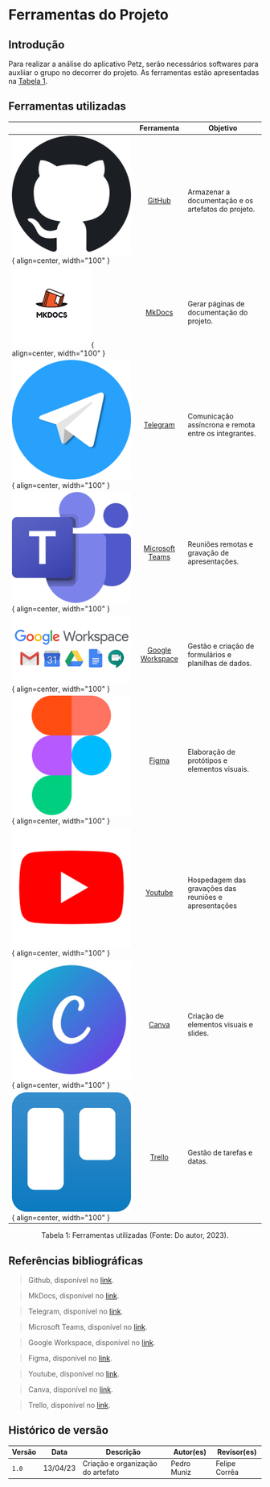 # Ferramentas do Projeto

## Introdução

Para realizar a análise do aplicativo Petz, serão necessários softwares para auxliiar o grupo no decorrer do projeto. As ferramentas estão apresentadas na [Tabela 1](#ferramentas-utilizadas).

## Ferramentas utilizadas

|           | Ferramenta | Objetivo |
| --------- | :--------: | -------- |
| ![Ícone GitHub](../assets/ferramentas/github.png){ align=center, width="100" } | [GitHub](https://www.github.com) | Armazenar a documentação e os artefatos do projeto. |
| ![Ícone MkDocs](../assets/ferramentas/mkdocs.png){ align=center, width="100" } | [MkDocs](https://www.mkdocs.org) | Gerar páginas de documentação do projeto. |
| ![Ícone Telegram](../assets/ferramentas/telegram.png){ align=center, width="100" } | [Telegram](https://web.telegram.org/) | Comunicação assíncrona e remota entre os integrantes. |
| ![Ícone Microsoft Teams](../assets/ferramentas/teams.png){ align=center, width="100" } | [Microsoft Teams](https://www.microsoft.com/pt-br/microsoft-365/microsoft-teams/free) | Reuniões remotas e gravação de apresentações. |
| ![Ícone Google Workspace](../assets/ferramentas/workspace.png){ align=center, width="100" } | [Google Workspace](https://workspace.google.com/intl/pt-BR/) | Gestão e criação de formulários e planilhas de dados. |
| ![Ícone Figma](../assets/ferramentas/figma.png){ align=center, width="100" } | [Figma](https://www.figma.com) | Elaboração de protótipos e elementos visuais. |
| ![Ícone Youtube](../assets/ferramentas/youtube.png){ align=center, width="100" } | [Youtube](https://www.youtube.com) | Hospedagem das gravações das reuniões e apresentações |
| ![Ícone Canva](../assets/ferramentas/canva.png){ align=center, width="100" } | [Canva](https://www.canva.com) | Criação de elementos visuais e slides. |
| ![Ícone Trello](../assets/ferramentas/trello.png){ align=center, width="100" } | [Trello](https://www.trello.com) | Gestão de tarefas e datas. |

<div style="text-align: center">
<p> Tabela 1: Ferramentas utilizadas (Fonte: Do autor, 2023).</p>
</div>

## Referências bibliográficas

> Github, disponível no [link](https://www.github.com).

> MkDocs, disponível no [link](https://www.mkdocs.org).

> Telegram, disponível no [link](https://web.telegram.org/).

> Microsoft Teams, disponível no [link](https://www.microsoft.com/pt-br/microsoft-365/microsoft-teams/free).

> Google Workspace, disponível no [link](https://workspace.google.com/intl/pt-BR/).

> Figma, disponível no [link](https://www.figma.com).

> Youtube, disponível no [link](https://www.youtube.com).

> Canva, disponível no [link](https://www.canva.com).

> Trello, disponível no [link](https://www.trello.com).

## Histórico de versão

|  Versão  |   Data   |                      Descrição                      |    Autor(es)   |  Revisor(es)  |
| -------- | -------- | --------------------------------------------------- | -------------- | ------------- |
|  `1.0`   | 13/04/23 | Criação e organização do artefato | Pedro Muniz | Felipe Corrêa |